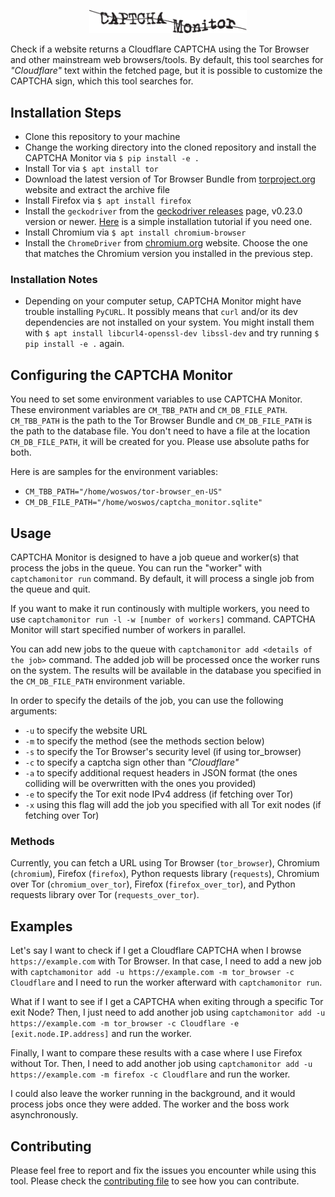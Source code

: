 <!-- Unfortunately GitHub markdown doesn't suppor resizing and centering svg images-->
<div align="center"><p align="center"><img src="logo.svg" alt="CAPTCHA Monitor Logo" width="50%"></p></div>

Check if a website returns a Cloudflare CAPTCHA using the Tor Browser and other 
mainstream web browsers/tools. By default, this tool searches for *"Cloudflare"* 
text within the fetched page, but it is possible to customize the CAPTCHA sign, 
which this tool searches for.

## Installation Steps
* Clone this repository to your machine
* Change the working directory into the cloned repository and install the CAPTCHA 
Monitor via `$ pip install -e .`
* Install Tor via `$ apt install tor`
* Download the latest version of Tor Browser Bundle from 
[torproject.org](https://www.torproject.org/download/) website and extract the 
archive file
* Install Firefox via `$ apt install firefox`
* Install the `geckodriver` from the 
[geckodriver releases](https://github.com/mozilla/geckodriver/releases/) page, 
v0.23.0 version or newer. [Here](https://askubuntu.com/questions/870530/how-to-install-geckodriver-in-ubuntu) 
is a simple installation tutorial if you need one.
* Install Chromium via `$ apt install chromium-browser`
* Install the `ChromeDriver` from 
[chromium.org](https://chromedriver.chromium.org/downloads) website. Choose the 
one that matches the Chromium version you installed in the previous step.

### Installation Notes
* Depending on your computer setup, CAPTCHA Monitor might have trouble 
installing `PyCURL`. It possibly means that `curl` and/or its dev dependencies are 
not installed on your system. You might install them with 
`$ apt install libcurl4-openssl-dev libssl-dev` and try running `$ pip install -e .`
again.

## Configuring the CAPTCHA Monitor
You need to set some environment variables to use CAPTCHA Monitor. These 
environment variables are `CM_TBB_PATH` and `CM_DB_FILE_PATH`. 
`CM_TBB_PATH` is the path to the Tor Browser Bundle and `CM_DB_FILE_PATH` is the
path to the database file. You don't need to have a file at the location 
`CM_DB_FILE_PATH`, it will be created for you. Please use absolute paths for 
both. 

Here is are samples for the environment variables:
* `CM_TBB_PATH="/home/woswos/tor-browser_en-US"`
* `CM_DB_FILE_PATH="/home/woswos/captcha_monitor.sqlite"`

## Usage
CAPTCHA Monitor is designed to have a job queue and worker(s) that process the 
jobs in the queue. You can run the "worker" with `captchamonitor run` command. 
By default, it will process a single job from the queue and quit. 

If you want to make it run continously with multiple workers, you need to use 
`captchamonitor run -l -w [number of workers]` command. CAPTCHA Monitor will
start specified number of workers in parallel.

You can add new jobs to the queue with `captchamonitor add <details of the job>`
command. The added job will be processed once the worker runs on the system. 
The results will be available in the database you specified in the `CM_DB_FILE_PATH`
environment variable.

In order to specify the details of the job, you can use the following arguments:
- `-u` to specify the website URL
- `-m` to specify the method (see the methods section below)
- `-s` to specify the Tor Browser's security level (if using tor_browser)
- `-c` to specify a captcha sign other than *"Cloudflare"*
- `-a` to specify additional request headers in JSON format (the ones colliding will be overwritten with the ones you provided)
- `-e` to specify the Tor exit node IPv4 address (if fetching over Tor)
- `-x` using this flag will add the job you specified with all Tor exit nodes (if fetching over Tor)

### Methods
Currently, you can fetch a URL using 
Tor Browser (`tor_browser`), 
Chromium (`chromium`), 
Firefox (`firefox`), 
Python requests library (`requests`), 
Chromium over Tor (`chromium_over_tor`), 
Firefox (`firefox_over_tor`), and 
Python requests library over Tor (`requests_over_tor`).

## Examples
Let's say I want to check if I get a Cloudflare CAPTCHA when I browse 
`https://example.com` with Tor Browser. In that case, I need to add a new 
job with `captchamonitor add -u https://example.com -m tor_browser -c Cloudflare` 
and I need to run the worker afterward with `captchamonitor run`. 

What if I want to see if I get a CAPTCHA when exiting through a specific Tor 
exit Node? Then, I just need to add another job using 
`captchamonitor add -u https://example.com -m tor_browser -c Cloudflare -e [exit.node.IP.address]` 
and run the worker.

Finally, I want to compare these results with a case where I use Firefox without 
Tor. Then, I need to add another job using 
`captchamonitor add -u https://example.com -m firefox -c Cloudflare` and run 
the worker.

I could also leave the worker running in the background, and it would process 
jobs once they were added. The worker and the boss work asynchronously.

## Contributing
Please feel free to report and fix the issues you encounter while using this tool. 
Please check the [contributing file](CONTRIBUTING.md) to see how you can contribute.
